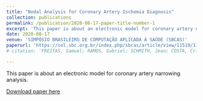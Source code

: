 ```yaml
---
title: "Nodal Analysis for Coronary Artery Ischemia Diagnosis"
collection: publications
permalink: /publication/2020-08-17-paper-title-number-1
excerpt: 'This paper is about an electronic model for coronary artery narrowing analysis.'
date: 2020-08-17
venue: 'SIMPÓSIO BRASILEIRO DE COMPUTAÇÃO APLICADA À SAÚDE (SBCAS)'
paperurl: 'https://sol.sbc.org.br/index.php/sbcas/article/view/11519/11382'
# citation: 'FREITAS, Samuel; RAMOS, Gabriel; SCHMITH, Jean; COSTA, Cristiano. Nodal Analysis for Coronary Artery Ischemia Diagnosis. In: SIMPÓSIO BRASILEIRO DE COMPUTAÇÃO APLICADA À SAÚDE (SBCAS), 20. , 2020, Evento Online. Anais [...]. Porto Alegre: Sociedade Brasileira de Computação, 2020 . p. 262-272. DOI: https://doi.org/10.5753/sbcas.2020.11519.'

---
```

This paper is about an electronic model for coronary artery narrowing analysis.

[Download paper here](https://sol.sbc.org.br/index.php/sbcas/article/view/11519/11382)

<!-- Recommended citation: FREITAS, Samuel; RAMOS, Gabriel; SCHMITH, Jean; COSTA, Cristiano. Nodal Analysis for Coronary Artery Ischemia Diagnosis. In: SIMPÓSIO BRASILEIRO DE COMPUTAÇÃO APLICADA À SAÚDE (SBCAS), 20. , 2020, Evento Online. Anais [...]. Porto Alegre: Sociedade Brasileira de Computação, 2020 . p. 262-272. DOI: https://doi.org/10.5753/sbcas.2020.11519. -->